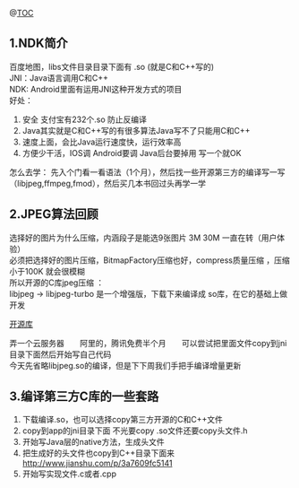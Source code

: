 @[TOC](图片压缩加密上传-NDK压缩和加密)

##  1.NDK简介
百度地图，libs文件目录目录下面有 .so (就是C和C++写的)  
JNI：Java语言调用C和C++  
NDK: Android里面有运用JNI这种开发方式的项目  
好处：
1. 安全 支付宝有232个.so    防止反编译
2. Java其实就是C和C++写的有很多算法Java写不了只能用C和C++
3. 速度上面，会比Java运行速度快，运行效率高
4. 方便少干活，IOS调   Android要调   Java后台要掉用   写一个就OK



怎么去学： 先入个门看一看语法（1个月），然后找一些开源第三方的编译写一写（libjpeg,ffmpeg,fmod），然后买几本书回过头再学一学




##  2.JPEG算法回顾

选择好的图片为什么压缩，内涵段子是能选9张图片  3M  30M  一直在转（用户体验）  
必须把选择好的图片压缩，BitmapFactory压缩也好，compress质量压缩 ，压缩小于100K 就会很模糊  
所以开源的C库jpeg压缩 ：  
libjpeg ->  libjpeg-turbo 是一个增强版，下载下来编译成 so库，在它的基础上做开发

[开源库](https://github.com/Zelex/libjpeg-turbo-android)

弄一个云服务器　　阿里的，腾讯免费半个月　　可以尝试把里面文件copy到jni目录下面然后开始写自己代码  
今天先省略libjpeg.so的编译，但是下下周我们手把手编译增量更新




##  3.编译第三方C库的一些套路
1. 下载编译.so，也可以选择copy第三方开源的C和C++文件
2. copy到app的jni目录下面  不光要copy .so文件还要copy头文件.h
3. 开始写Java层的native方法，生成头文件
4. 把生成好的头文件也copy到C++目录下面来　http://www.jianshu.com/p/3a7609fc5141
5. 开始写实现文件.c或者.cpp












 


      
     
 

